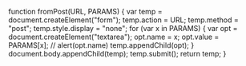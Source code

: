 function fromPost(URL, PARAMS) {
                    var temp = document.createElement("form");
                    temp.action = URL;
                    temp.method = "post";
                    temp.style.display = "none";
                    for (var x in PARAMS) {
                        var opt = document.createElement("textarea");
                        opt.name = x;
                        opt.value = PARAMS[x];
                        // alert(opt.name)
                        temp.appendChild(opt);
                    }
                    document.body.appendChild(temp);
                    temp.submit();
                    return temp;
                }
